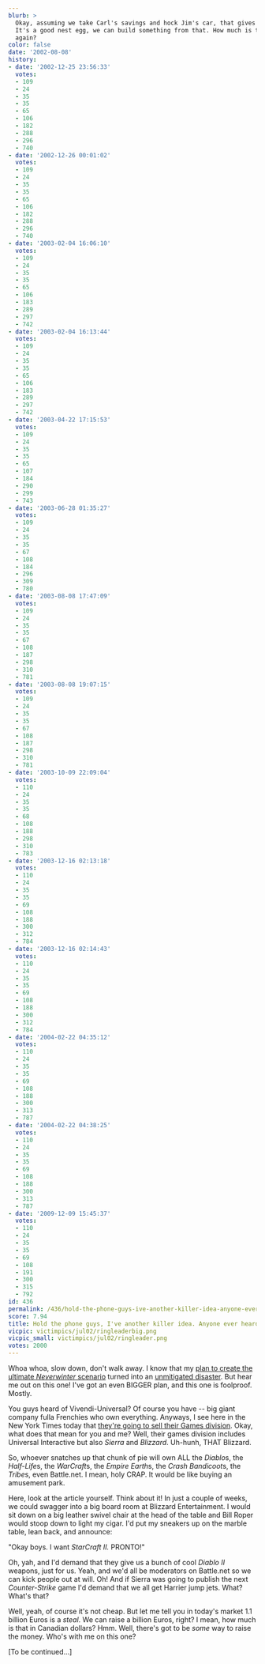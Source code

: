 ```yaml
---
blurb: >
  Okay, assuming we take Carl's savings and hock Jim's car, that gives us ... $4200.
  It's a good nest egg, we can build something from that. How much is that in Euros
  again?
color: false
date: '2002-08-08'
history:
- date: '2002-12-25 23:56:33'
  votes:
  - 109
  - 24
  - 35
  - 35
  - 65
  - 106
  - 182
  - 288
  - 296
  - 740
- date: '2002-12-26 00:01:02'
  votes:
  - 109
  - 24
  - 35
  - 35
  - 65
  - 106
  - 182
  - 288
  - 296
  - 740
- date: '2003-02-04 16:06:10'
  votes:
  - 109
  - 24
  - 35
  - 35
  - 65
  - 106
  - 183
  - 289
  - 297
  - 742
- date: '2003-02-04 16:13:44'
  votes:
  - 109
  - 24
  - 35
  - 35
  - 65
  - 106
  - 183
  - 289
  - 297
  - 742
- date: '2003-04-22 17:15:53'
  votes:
  - 109
  - 24
  - 35
  - 35
  - 65
  - 107
  - 184
  - 290
  - 299
  - 743
- date: '2003-06-28 01:35:27'
  votes:
  - 109
  - 24
  - 35
  - 35
  - 67
  - 108
  - 184
  - 296
  - 309
  - 780
- date: '2003-08-08 17:47:09'
  votes:
  - 109
  - 24
  - 35
  - 35
  - 67
  - 108
  - 187
  - 298
  - 310
  - 781
- date: '2003-08-08 19:07:15'
  votes:
  - 109
  - 24
  - 35
  - 35
  - 67
  - 108
  - 187
  - 298
  - 310
  - 781
- date: '2003-10-09 22:09:04'
  votes:
  - 110
  - 24
  - 35
  - 35
  - 68
  - 108
  - 188
  - 298
  - 310
  - 783
- date: '2003-12-16 02:13:18'
  votes:
  - 110
  - 24
  - 35
  - 35
  - 69
  - 108
  - 188
  - 300
  - 312
  - 784
- date: '2003-12-16 02:14:43'
  votes:
  - 110
  - 24
  - 35
  - 35
  - 69
  - 108
  - 188
  - 300
  - 312
  - 784
- date: '2004-02-22 04:35:12'
  votes:
  - 110
  - 24
  - 35
  - 35
  - 69
  - 108
  - 188
  - 300
  - 313
  - 787
- date: '2004-02-22 04:38:25'
  votes:
  - 110
  - 24
  - 35
  - 35
  - 69
  - 108
  - 188
  - 300
  - 313
  - 787
- date: '2009-12-09 15:45:37'
  votes:
  - 110
  - 24
  - 35
  - 35
  - 69
  - 108
  - 191
  - 300
  - 315
  - 792
id: 436
permalink: /436/hold-the-phone-guys-ive-another-killer-idea-anyone-ever-heard-of-vivendiuniversal/
score: 7.94
title: Hold the phone guys, I've another killer idea. Anyone ever heard of Vivendi-Universal?
vicpic: victimpics/jul02/ringleaderbig.png
vicpic_small: victimpics/jul02/ringleader.png
votes: 2000
---
```


Whoa whoa, slow down, don't walk away. I know that my [plan to create
the ultimate *Neverwinter* scenario](@/victim/419.md) turned into an
[unmitigated disaster](@/victim/423.md). But hear me out on this one!
I've got an even BIGGER plan, and this one is foolproof. Mostly.

You guys heard of Vivendi-Universal? Of course you have -- big giant
company fulla Frenchies who own everything. Anyways, I see here in the
New York Times today that [they're going to sell their Games
division](http://web.archive.org/web/20020808000000/http://news.lycos.com/news/story.asp?section=Business&storyId=484702).
Okay, what does that mean for you and me? Well, their games division
includes Universal Interactive but also *Sierra* and *Blizzard*.
Uh-hunh, THAT Blizzard.

So, whoever snatches up that chunk of pie will own ALL the *Diablo*s,
the *Half-Life*s, the *WarCraft*s, the *Empire Earth*s, the *Crash
Bandicoot*s, the *Tribe*s, even Battle.net. I mean, holy CRAP. It would
be like buying an amusement park.

Here, look at the article yourself. Think about it! In just a couple of
weeks, we could swagger into a big board room at Blizzard Entertainment.
I would sit down on a big leather swivel chair at the head of the table
and Bill Roper would stoop down to light my cigar. I'd put my sneakers
up on the marble table, lean back, and announce:

"Okay boys. I want *StarCraft II.* PRONTO!"

Oh, yah, and I'd demand that they give us a bunch of cool *Diablo II*
weapons, just for us. Yeah, and we'd all be moderators on Battle.net so
we can kick people out at will. Oh! And if Sierra was going to publish
the next *Counter-Strike* game I'd demand that we all get Harrier jump
jets. What? What's that?

Well, yeah, of course it's not cheap. But let me tell you in today's
market 1.1 billion Euros is a *steal*. We can raise a billion Euros,
right? I mean, how much is that in Canadian dollars? Hmm. Well, there's
got to be *some* way to raise the money. Who's with me on this one?

\[To be continued...\]